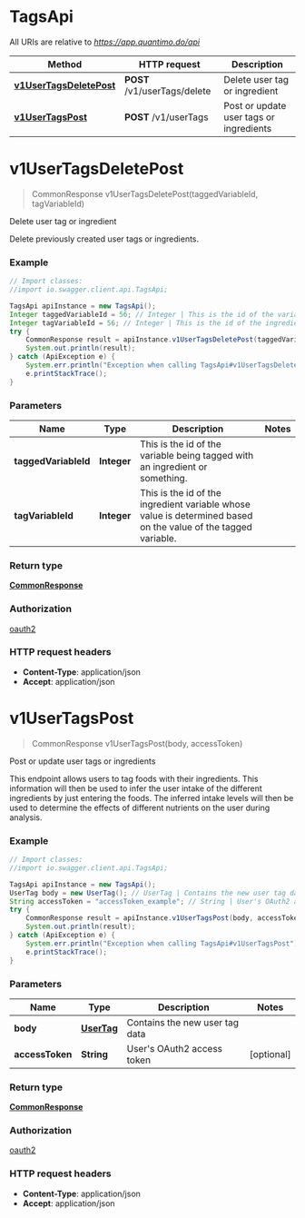 # TagsApi

All URIs are relative to *https://app.quantimo.do/api*

Method | HTTP request | Description
------------- | ------------- | -------------
[**v1UserTagsDeletePost**](TagsApi.md#v1UserTagsDeletePost) | **POST** /v1/userTags/delete | Delete user tag or ingredient
[**v1UserTagsPost**](TagsApi.md#v1UserTagsPost) | **POST** /v1/userTags | Post or update user tags or ingredients


<a name="v1UserTagsDeletePost"></a>
# **v1UserTagsDeletePost**
> CommonResponse v1UserTagsDeletePost(taggedVariableId, tagVariableId)

Delete user tag or ingredient

Delete previously created user tags or ingredients.

### Example
```java
// Import classes:
//import io.swagger.client.api.TagsApi;

TagsApi apiInstance = new TagsApi();
Integer taggedVariableId = 56; // Integer | This is the id of the variable being tagged with an ingredient or something.
Integer tagVariableId = 56; // Integer | This is the id of the ingredient variable whose value is determined based on the value of the tagged variable.
try {
    CommonResponse result = apiInstance.v1UserTagsDeletePost(taggedVariableId, tagVariableId);
    System.out.println(result);
} catch (ApiException e) {
    System.err.println("Exception when calling TagsApi#v1UserTagsDeletePost");
    e.printStackTrace();
}
```

### Parameters

Name | Type | Description  | Notes
------------- | ------------- | ------------- | -------------
 **taggedVariableId** | **Integer**| This is the id of the variable being tagged with an ingredient or something. |
 **tagVariableId** | **Integer**| This is the id of the ingredient variable whose value is determined based on the value of the tagged variable. |

### Return type

[**CommonResponse**](CommonResponse.md)

### Authorization

[oauth2](../README.md#oauth2)

### HTTP request headers

 - **Content-Type**: application/json
 - **Accept**: application/json

<a name="v1UserTagsPost"></a>
# **v1UserTagsPost**
> CommonResponse v1UserTagsPost(body, accessToken)

Post or update user tags or ingredients

This endpoint allows users to tag foods with their ingredients.  This information will then be used to infer the user intake of the different ingredients by just entering the foods. The inferred intake levels will then be used to determine the effects of different nutrients on the user during analysis.

### Example
```java
// Import classes:
//import io.swagger.client.api.TagsApi;

TagsApi apiInstance = new TagsApi();
UserTag body = new UserTag(); // UserTag | Contains the new user tag data
String accessToken = "accessToken_example"; // String | User's OAuth2 access token
try {
    CommonResponse result = apiInstance.v1UserTagsPost(body, accessToken);
    System.out.println(result);
} catch (ApiException e) {
    System.err.println("Exception when calling TagsApi#v1UserTagsPost");
    e.printStackTrace();
}
```

### Parameters

Name | Type | Description  | Notes
------------- | ------------- | ------------- | -------------
 **body** | [**UserTag**](UserTag.md)| Contains the new user tag data |
 **accessToken** | **String**| User&#39;s OAuth2 access token | [optional]

### Return type

[**CommonResponse**](CommonResponse.md)

### Authorization

[oauth2](../README.md#oauth2)

### HTTP request headers

 - **Content-Type**: application/json
 - **Accept**: application/json

